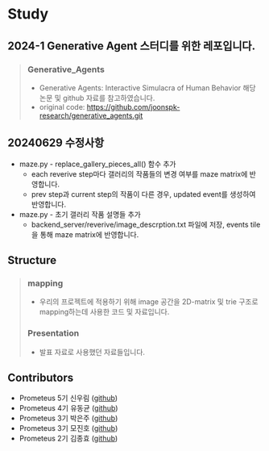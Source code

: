 # Study

## 2024-1 Generative Agent 스터디를 위한 레포입니다.

> ### Generative_Agents
> - Generative Agents: Interactive Simulacra of Human Behavior 해당 논문 및 github 자료를 참고하였습니다.
> - original code: https://github.com/joonspk-research/generative_agents.git


## 20240629 수정사항
- maze.py - replace_gallery_pieces_all() 함수 추가
    - each reverive step마다 갤러리의 작품들의 변경 여부를 maze matrix에 반영합니다.
    - prev step과 current step의 작품이 다른 경우, updated event를 생성하여 반영합니다.
- maze.py - 초기 갤러리 작품 설명들 추가
    - backend_server/reverive/image_descrption.txt 파일에 저장, events tile을 통해 maze matrix에 반영합니다.


## Structure
>
> ### mapping
> - 우리의 프로젝트에 적용하기 위해 image 공간을 2D-matrix 및 trie 구조로 mapping하는데 사용한 코드 및 자료입니다.
>
> ### Presentation
> - 발표 자료로 사용했던 자료들입니다.


## Contributors
- Prometeus 5기 신우림 ([github](https://github.com/Rainwoorimforest))
- Prometeus 4기 유동균 ([github](https://github.com/yoodonggyun-github))
- Prometeus 3기 박은주 ([github](https://github.com/enjprk41))
- Prometeus 3기 모진호 ([github](https://github.com/JinhoMo))
- Prometeus 2기 김종효 ([github](https://github.com/naye971012))
